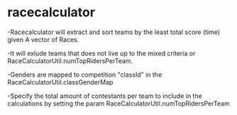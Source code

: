 # racecalculator

-Racecalculator will extract and sort teams by the least total score (time)
 given A vector of Races.

-It will exlude teams that does not live up to the mixed criteria or RaceCalculatorUtil.numTopRidersPerTeam.

-Genders are mapped to competition "classId" in the RaceCalculatorUtil.classGenderMap

-Specify the total amount of contestants per team to include in the calculations by setting the param 
 RaceCalculatorUtil.numTopRidersPerTeam 
